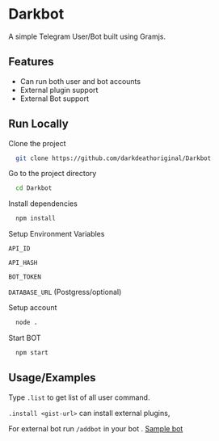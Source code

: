 
# Darkbot

A simple Telegram User/Bot built using Gramjs.


## Features

- Can run both user and bot accounts
- External plugin support
- External Bot support


## Run Locally

Clone the project

```bash
  git clone https://github.com/darkdeathoriginal/Darkbot
```

Go to the project directory

```bash
  cd Darkbot
```

Install dependencies

```bash
  npm install
```
Setup Environment Variables

`API_ID`

`API_HASH`

`BOT_TOKEN`

`DATABASE_URL` (Postgress/optional)

Setup account

```bash
  node .
```

Start BOT

```bash
  npm start
```


## Usage/Examples

Type `.list` to get list of all user command.

`.install <gist-url>` can install external plugins,

For external bot run `/addbot` in your bot . [Sample bot](https://gist.github.com/darkdeathoriginal/57995db444bdcafd004887a7de82e9c6)


